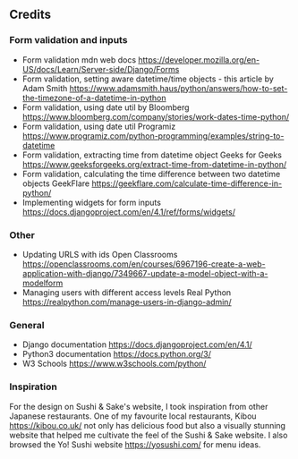 ## Credits

### Form validation and inputs
- Form validation mdn web docs https://developer.mozilla.org/en-US/docs/Learn/Server-side/Django/Forms
- Form validation, setting aware datetime/time objects - this article by Adam Smith https://www.adamsmith.haus/python/answers/how-to-set-the-timezone-of-a-datetime-in-python
- Form validation, using date util by Bloomberg https://www.bloomberg.com/company/stories/work-dates-time-python/
- Form validation, using date util Programiz https://www.programiz.com/python-programming/examples/string-to-datetime
- Form validation, extracting time from datetime object Geeks for Geeks https://www.geeksforgeeks.org/extract-time-from-datetime-in-python/
- Form validation, calculating the time difference between two datetime objects GeekFlare https://geekflare.com/calculate-time-difference-in-python/
- Implementing widgets for form inputs https://docs.djangoproject.com/en/4.1/ref/forms/widgets/

### Other
- Updating URLS with ids Open Classrooms https://openclassrooms.com/en/courses/6967196-create-a-web-application-with-django/7349667-update-a-model-object-with-a-modelform
- Managing users with different access levels Real Python https://realpython.com/manage-users-in-django-admin/

### General
- Django documentation https://docs.djangoproject.com/en/4.1/
- Python3 documentation https://docs.python.org/3/
- W3 Schools https://www.w3schools.com/python/

### Inspiration
For the design on Sushi & Sake's website, I took inspiration from other Japanese restaurants. One of my favourite local restaurants, Kibou https://kibou.co.uk/ not only has delicious food but also a visually stunning website that helped me cultivate the feel of the Sushi & Sake website. I also browsed the Yo! Sushi website https://yosushi.com/ for menu ideas.